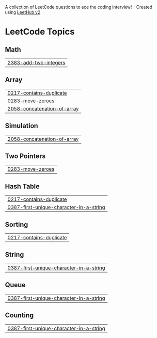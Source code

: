 A collection of LeetCode questions to ace the coding interview! - Created using [LeetHub v2](https://github.com/arunbhardwaj/LeetHub-2.0)
<!---LeetCode Topics Start-->
# LeetCode Topics
## Math
|  |
| ------- |
| [2383-add-two-integers](https://github.com/CharanVempala9/30daysChallenge/tree/master/2383-add-two-integers) |
## Array
|  |
| ------- |
| [0217-contains-duplicate](https://github.com/CharanVempala9/30daysChallenge/tree/master/0217-contains-duplicate) |
| [0283-move-zeroes](https://github.com/CharanVempala9/30daysChallenge/tree/master/0283-move-zeroes) |
| [2058-concatenation-of-array](https://github.com/CharanVempala9/30daysChallenge/tree/master/2058-concatenation-of-array) |
## Simulation
|  |
| ------- |
| [2058-concatenation-of-array](https://github.com/CharanVempala9/30daysChallenge/tree/master/2058-concatenation-of-array) |
## Two Pointers
|  |
| ------- |
| [0283-move-zeroes](https://github.com/CharanVempala9/30daysChallenge/tree/master/0283-move-zeroes) |
## Hash Table
|  |
| ------- |
| [0217-contains-duplicate](https://github.com/CharanVempala9/30daysChallenge/tree/master/0217-contains-duplicate) |
| [0387-first-unique-character-in-a-string](https://github.com/CharanVempala9/30daysChallenge/tree/master/0387-first-unique-character-in-a-string) |
## Sorting
|  |
| ------- |
| [0217-contains-duplicate](https://github.com/CharanVempala9/30daysChallenge/tree/master/0217-contains-duplicate) |
## String
|  |
| ------- |
| [0387-first-unique-character-in-a-string](https://github.com/CharanVempala9/30daysChallenge/tree/master/0387-first-unique-character-in-a-string) |
## Queue
|  |
| ------- |
| [0387-first-unique-character-in-a-string](https://github.com/CharanVempala9/30daysChallenge/tree/master/0387-first-unique-character-in-a-string) |
## Counting
|  |
| ------- |
| [0387-first-unique-character-in-a-string](https://github.com/CharanVempala9/30daysChallenge/tree/master/0387-first-unique-character-in-a-string) |
<!---LeetCode Topics End-->